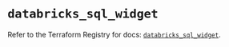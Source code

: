 # `databricks_sql_widget`

Refer to the Terraform Registry for docs: [`databricks_sql_widget`](https://registry.terraform.io/providers/databricks/databricks/1.89.0/docs/resources/sql_widget).
